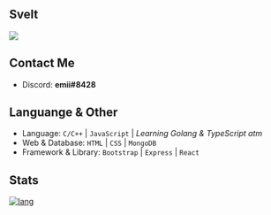 ## Svelt
  
![](https://pa1.narvii.com/6691/dc0225220c6baae20f611a10e31d34789cbf3ae7_hq.gif)

## Contact Me
* Discord: **emii#8428**

## Languange & Other
* Language: `C/C++` | `JavaScript` | *Learning Golang & TypeScript atm*
* Web & Database: `HTML` | `CSS` | `MongoDB`
* Framework & Library: `Bootstrap` | `Express` | `React`

## Stats
[![lang](https://github-readme-stats.vercel.app/api/top-langs/?username=yukii2k&layout=compact&theme=omni)](https://github.com/yukii2k/)
